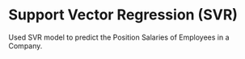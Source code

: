 # Support Vector Regression (SVR)

Used SVR model to predict the Position Salaries of Employees in a Company.
